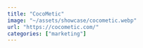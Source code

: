 ```yaml
---
title: "CocoMetic"
image: "~/assets/showcase/cocometic.webp"
url: "https://cocometic.com/"
categories: ["marketing"]
---
```


